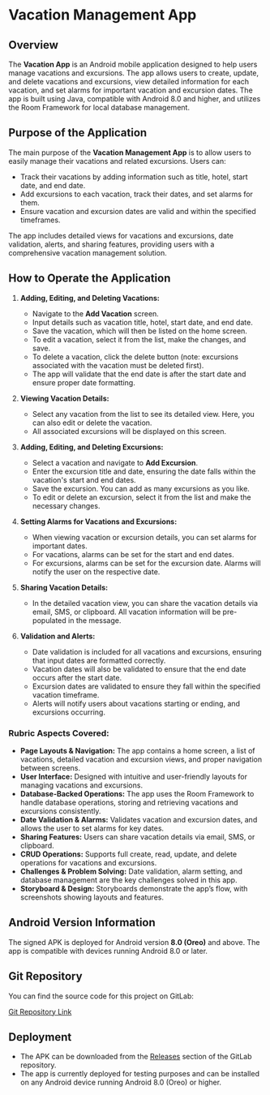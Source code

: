 # Vacation Management App

## Overview

The **Vacation App** is an Android mobile application designed to help users manage vacations and excursions. The app allows users to create, update, and delete vacations and excursions, view detailed information for each vacation, and set alarms for important vacation and excursion dates. The app is built using Java, compatible with Android 8.0 and higher, and utilizes the Room Framework for local database management.

## Purpose of the Application

The main purpose of the **Vacation Management App** is to allow users to easily manage their vacations and related excursions. Users can:
- Track their vacations by adding information such as title, hotel, start date, and end date.
- Add excursions to each vacation, track their dates, and set alarms for them.
- Ensure vacation and excursion dates are valid and within the specified timeframes.

The app includes detailed views for vacations and excursions, date validation, alerts, and sharing features, providing users with a comprehensive vacation management solution.

## How to Operate the Application

1. **Adding, Editing, and Deleting Vacations:**
   - Navigate to the **Add Vacation** screen.
   - Input details such as vacation title, hotel, start date, and end date.
   - Save the vacation, which will then be listed on the home screen.
   - To edit a vacation, select it from the list, make the changes, and save.
   - To delete a vacation, click the delete button (note: excursions associated with the vacation must be deleted first).
   - The app will validate that the end date is after the start date and ensure proper date formatting.

2. **Viewing Vacation Details:**
   - Select any vacation from the list to see its detailed view. Here, you can also edit or delete the vacation.
   - All associated excursions will be displayed on this screen.

3. **Adding, Editing, and Deleting Excursions:**
   - Select a vacation and navigate to **Add Excursion**.
   - Enter the excursion title and date, ensuring the date falls within the vacation's start and end dates.
   - Save the excursion. You can add as many excursions as you like.
   - To edit or delete an excursion, select it from the list and make the necessary changes.

4. **Setting Alarms for Vacations and Excursions:**
   - When viewing vacation or excursion details, you can set alarms for important dates.
   - For vacations, alarms can be set for the start and end dates.
   - For excursions, alarms can be set for the excursion date. Alarms will notify the user on the respective date.

5. **Sharing Vacation Details:**
   - In the detailed vacation view, you can share the vacation details via email, SMS, or clipboard. All vacation information will be pre-populated in the message.

6. **Validation and Alerts:**
   - Date validation is included for all vacations and excursions, ensuring that input dates are formatted correctly.
   - Vacation dates will also be validated to ensure that the end date occurs after the start date.
   - Excursion dates are validated to ensure they fall within the specified vacation timeframe.
   - Alerts will notify users about vacations starting or ending, and excursions occurring.

### Rubric Aspects Covered:

- **Page Layouts & Navigation:** The app contains a home screen, a list of vacations, detailed vacation and excursion views, and proper navigation between screens.
- **User Interface:** Designed with intuitive and user-friendly layouts for managing vacations and excursions.
- **Database-Backed Operations:** The app uses the Room Framework to handle database operations, storing and retrieving vacations and excursions consistently.
- **Date Validation & Alarms:** Validates vacation and excursion dates, and allows the user to set alarms for key dates.
- **Sharing Features:** Users can share vacation details via email, SMS, or clipboard.
- **CRUD Operations:** Supports full create, read, update, and delete operations for vacations and excursions.
- **Challenges & Problem Solving:** Date validation, alarm setting, and database management are the key challenges solved in this app.
- **Storyboard & Design:** Storyboards demonstrate the app’s flow, with screenshots showing layouts and features.

## Android Version Information

The signed APK is deployed for Android version **8.0 (Oreo)** and above. The app is compatible with devices running Android 8.0 or later.

## Git Repository

You can find the source code for this project on GitLab:

[Git Repository Link](https://gitlab.com/wgu-gitlab-environment/student-repos/yrondo1/d308-mobile-application-development-android.git)

## Deployment

- The APK can be downloaded from the [Releases](https://gitlab.com/wgu-gitlab-environment/student-repos/yrondo1/d308-mobile-application-development-android.git) section of the GitLab repository.
- The app is currently deployed for testing purposes and can be installed on any Android device running Android 8.0 (Oreo) or higher.


